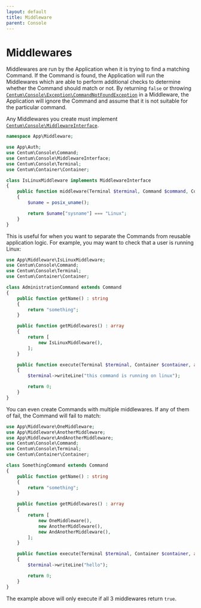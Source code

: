 ```yaml
---
layout: default
title: Middleware
parent: Console
---
```




# Middlewares

Middlewares are run by the Application when it is trying to find a matching Command.
If the Command is found, the Application will run the Middlewares which are able to perform additional checks to determine whether the Command should match or not.
By returning `false` or throwing [`Centum\Console\Exception\CommandNotFoundException`](https://github.com/SidRoberts/centum/blob/development/src/Console/Exception/CommandNotFoundException.php) in a Middleware, the Application will ignore the Command and assume that it is not suitable for the particular command.

Any Middlewares you create must implement [`Centum\Console\MiddlewareInterface`](https://github.com/SidRoberts/centum/blob/development/src/Console/MiddlewareInterface.php).

```php
namespace App\Middleware;

use App\Auth;
use Centum\Console\Command;
use Centum\Console\MiddlewareInterface;
use Centum\Console\Terminal;
use Centum\Container\Container;

class IsLinuxMiddleware implements MiddlewareInterface
{
    public function middleware(Terminal $terminal, Command $command, Container $container) : bool
    {
        $uname = posix_uname();

        return $uname["sysname"] === "Linux";
    }
}
```

This is useful for when you want to separate the Commands from reusable application logic.
For example, you may want to check that a user is running Linux:

```php
use App\Middleware\IsLinuxMiddleware;
use Centum\Console\Command;
use Centum\Console\Terminal;
use Centum\Container\Container;

class AdministrationCommand extends Command
{
    public function getName() : string
    {
        return "something";
    }

    public function getMiddlewares() : array
    {
        return [
            new IsLinuxMiddleware(),
        ];
    }

    public function execute(Terminal $terminal, Container $container, array $params) : int
    {
        $terminal->writeLine("this command is running on linux");

        return 0;
    }
}
```

You can even create Commands with multiple middlewares.
If any of them of fail, the Command will fail to match:

```php
use App\Middleware\OneMiddleware;
use App\Middleware\AnotherMiddleware;
use App\Middleware\AndAnotherMiddleware;
use Centum\Console\Command;
use Centum\Console\Terminal;
use Centum\Container\Container;

class SomethingCommand extends Command
{
    public function getName() : string
    {
        return "something";
    }

    public function getMiddlewares() : array
    {
        return [
            new OneMiddleware(),
            new AnotherMiddleware(),
            new AndAnotherMiddleware(),
        ];
    }

    public function execute(Terminal $terminal, Container $container, array $params) : int
    {
        $terminal->writeLine("hello");

        return 0;
    }
}
```

The example above will only execute if all 3 middlewares return `true`.
